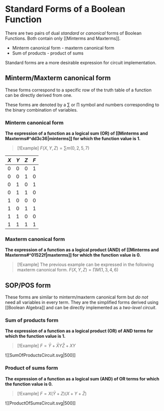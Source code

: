# Standard Forms of a Boolean Function
There are two pairs of dual *standard* or *canonical* forms of Boolean Functions. Both contain only [[Minterms and Maxterms]].
- Minterm canonical form - maxterm canonical form
- Sum of products - product of sums

Standard forms are a more desirable expression for circuit implementation.

## Minterm/Maxterm canonical form
These forms correspond to a specific row of the truth table of a function can be directly derived from one.

These forms are denoted by a $\sum$ or $\prod$ symbol and numbers corresponding to the binary combination of variables.

### Minterm canonical form
**The expression of a function as a logical sum (OR) of [[Minterms and Maxterms#^dd3c36|minterms]] for which the function value is 1.**

> [!Example]
$F(X,Y,Z)=\sum{m(0,2,5,7)}$ 
>
|$X$|$Y$|$Z$|$F$|
|-|-|-|-|
|$0$|$0$|$0$|$1$|
|$0$|$0$|$1$|$0$|
|$0$|$1$|$0$|$1$|
|$0$|$1$|$1$|$0$|
|$1$|$0$|$0$|$0$|
|$1$|$0$|$1$|$1$|
|$1$|$1$|$0$|$0$|
|$1$|$1$|$1$|$1$|

### Maxterm canonical form
**The expression of a function as a logical product (AND) of [[Minterms and Maxterms#^01522f|maxterms]] for which the function value is 0.**

> [!Example]
The previous example can be expressed in the following maxterm canonical form.
$F(X,Y,Z)=\prod M(1,3,4,6)$

## SOP/POS form
These forms are similar to minterm/maxterm canonical form but *do not* need all variables in every term. They are the simplified forms derived using [[Boolean Algebra]] and can be directly implemented as a *two-level circuit*.

### Sum of products form
**The expression of a function as a logical product (OR) of AND terms for which the function value is 1.**

> [!Example]
$F=\bar{Y}+\bar{X}Y\bar{Z}+XY$
>
![[SumOfProductsCircuit.svg|500]]

### Product of sums form
**The expression of a function as a logical sum (AND) of OR terms for which the function value is 0.**

> [!Example]
$F=X(\bar{Y}+Z)(X+Y+\bar{Z})$
>
![[ProductOfSumsCircuit.svg|500]]
